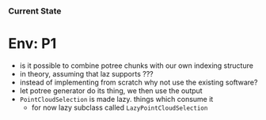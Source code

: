 ### Current State

# Env: P1
- is it possible to combine potree chunks with our own indexing structure
- in theory, assuming that laz supports ???
- instead of implementing from scratch why not use the existing software?
- let potree generator do its thing, we then use the output
- `PointCloudSelection` is made lazy. things which consume it
  - for now lazy subclass called `LazyPointCloudSelection`